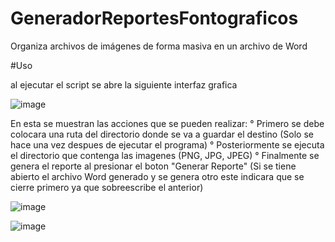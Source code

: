 # GeneradorReportesFontograficos
Organiza archivos de imágenes de forma masiva en un archivo de Word

#Uso

al ejecutar el script se abre la siguiente interfaz grafica

![image](https://github.com/KSSHOT/GeneradorReportesFontograficos/assets/101493968/c69e83eb-b5e4-4752-848c-5a42dc4ed9f7)

En esta se muestran las acciones que se pueden realizar:
° Primero se debe colocara una ruta del directorio donde se va a guardar el destino (Solo se hace una vez despues de ejecutar el programa)
° Posteriormente se ejecuta el directorio que contenga las imagenes (PNG, JPG, JPEG)
° Finalmente se genera el reporte al presionar el boton "Generar Reporte" (Si se tiene abierto el archivo Word generado y se genera otro este indicara que se cierre primero ya que sobreescribe el anterior)

![image](https://github.com/KSSHOT/GeneradorReportesFontograficos/assets/101493968/00438dfe-5470-4e62-a6f9-8d39c55664dd)

![image](https://github.com/KSSHOT/GeneradorReportesFontograficos/assets/101493968/654c7aa8-e88e-46f1-bf56-80eb69d105e1)
